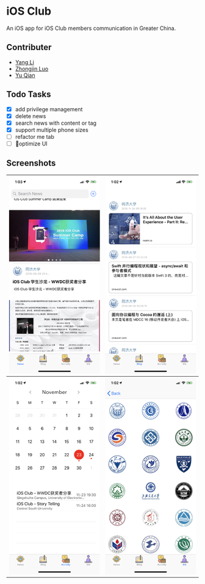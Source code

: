 # iOS Club

An iOS app for iOS Club members communication in Greater China.

## Contributer

- [Yang Li](https://github.com/zjzsliyang)
- [Zhongjin Luo](https://github.com/tjluozhongjin)
- [Yu Qian](https://github.com/DancingLinks)

## Todo Tasks

- [x] add privilege management
- [x] delete news
- [x] search news with content or tag
- [x] support multiple phone sizes
- [ ] refactor me tab
- [ ] optimize UI

## Screenshots

| ![](res/screenshots/1.png) | ![](res/screenshots/2.png) |
| -------------------------- | -------------------------- |
| ![](res/screenshots/3.png) | ![](res/screenshots/4.png) |


